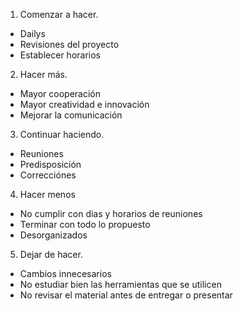 
1. Comenzar a hacer.
- Dailys
- Revisiones del proyecto
- Establecer horarios

2. Hacer más.
- Mayor cooperación
- Mayor creatividad e innovación
- Mejorar la comunicación

3. Continuar haciendo.
- Reuniones
- Predisposición
- Correcciónes

4. Hacer menos
- No cumplir con dias y horarios de reuniones
- Terminar con todo lo propuesto
- Desorganizados

5. Dejar de hacer.
- Cambios innecesarios
- No estudiar bien las herramientas que se utilicen
- No revisar el material antes de entregar o presentar
